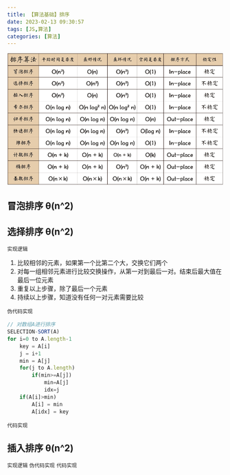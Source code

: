 ```yaml
---
title: 【算法基础】排序
date: 2023-02-13 09:30:57
tags: [JS,算法]
categories: [算法]
---
```


![sort](ALGSort/sort.png)
## 冒泡排序 θ(n^2)
## 选择排序 θ(n^2)
`实现逻辑`
1. 比较相邻的元素，如果第一个比第二个大，交换它们两个
2. 对每一组相邻元素进行比较交换操作，从第一对到最后一对。结束后最大值在最后一位元素
3. 重复以上步骤，除了最后一个元素
4. 持续以上步骤，知道没有任何一对元素需要比较

`伪代码实现`
```javascript
// 对数组A进行排序
SELECTION-SORT(A)
for i=0 to A.length-1
	key = A[i]
	j = i+1
	min = A[j]
	for(j to A.length)
		if(min>=A[j])
			min=A[j]
			idx=j
	if(A[i]>min)
		A[i] = min
		A[idx] = key		
```
`代码实现`
## 插入排序 θ(n^2)
`实现逻辑`
`伪代码实现`
`代码实现`
## 